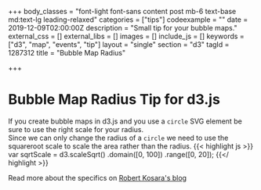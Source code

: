 +++
body_classes = "font-light font-sans content post mb-6 text-base md:text-lg leading-relaxed"
categories = ["tips"]
codeexample = ""
date = 2019-12-09T02:00:00Z
description = "Small tip for your bubble maps."
external_css = []
external_libs = []
images = []
include_js = []
keywords = ["d3", "map", "events", "tip"]
layout = "single"
section = "d3"
tagId = 1287312
title = "Bubble Map Radius"

+++
# Bubble Map Radius Tip for d3.js

If you create bubble maps in d3.js and you use a `circle` SVG element be sure to use the right scale for your radius.  
Since we can only change the radius of a `circle` we need to use the squareroot scale to scale the area rather than the radius.
{{< highlight js >}}
var sqrtScale = d3.scaleSqrt()
.domain(\[0, 100\])
.range(\[0, 20\]);
{{</ highlight >}}

Read more about the specifics on [Robert Kosara's blog](https://eagereyes.org/blog/2008/linear-vs-quadratic-change)

<br/>
<div class="rm-area-end-of-content"></div>